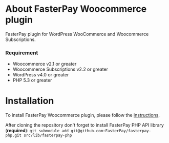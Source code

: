 # About FasterPay Woocommerce plugin
FasterPay plugin for WordPress WooCommerce and Woocommerce Subscriptions. 

### Requirement
* Woocommerce v2.1 or greater
* Woocommerce Subscriptions v2.2 or greater
* WordPress v4.0 or greater
* PHP 5.3 or greater

# Installation
To install FasterPay Woocommerce plugin, please follow the [instructions](https://docs.fasterpay.com/integration/plugins/woocommerce).

After cloning the repository don't forget to install FasterPay PHP API library (**required**):
`git submodule add git@github.com:FasterPay/fasterpay-php.git src/lib/fasterpay-php`
